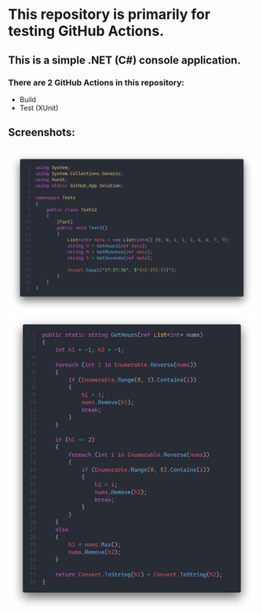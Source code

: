 # This repository is primarily for testing GitHub Actions.
## This is a simple .NET (C#) console application.
### There are 2 GitHub Actions in this repository:
- Build
- Test (XUnit)

## Screenshots:
![Tests1](/ss2.png)
![Tests1](/ss3.png)